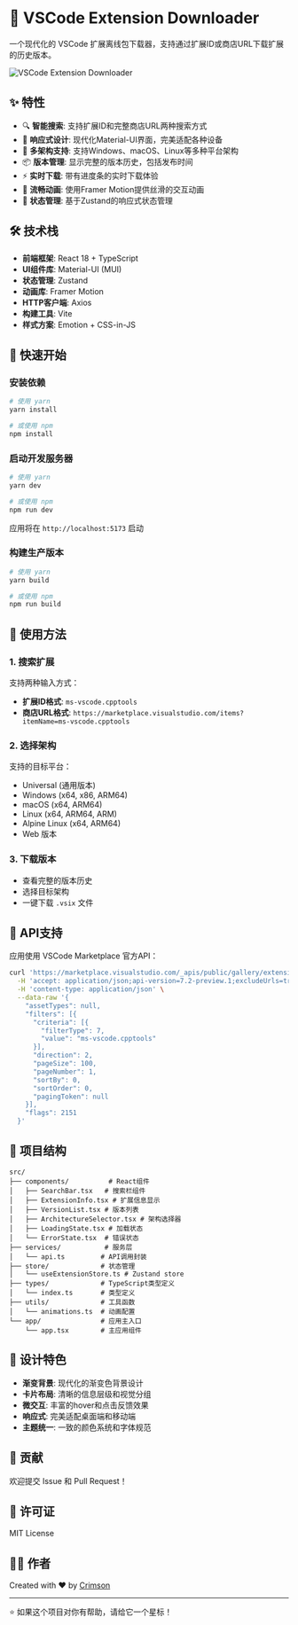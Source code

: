 # 🚀 VSCode Extension Downloader

一个现代化的 VSCode 扩展离线包下载器，支持通过扩展ID或商店URL下载扩展的历史版本。

![VSCode Extension Downloader](https://img.shields.io/badge/VSCode-Extension%20Downloader-blue?style=for-the-badge&logo=visual-studio-code)

## ✨ 特性

- 🔍 **智能搜索**: 支持扩展ID和完整商店URL两种搜索方式
- 📱 **响应式设计**: 现代化Material-UI界面，完美适配各种设备
- 🎯 **多架构支持**: 支持Windows、macOS、Linux等多种平台架构
- 📦 **版本管理**: 显示完整的版本历史，包括发布时间
- ⚡ **实时下载**: 带有进度条的实时下载体验
- 🎨 **流畅动画**: 使用Framer Motion提供丝滑的交互动画
- 🔄 **状态管理**: 基于Zustand的响应式状态管理

## 🛠️ 技术栈

- **前端框架**: React 18 + TypeScript
- **UI组件库**: Material-UI (MUI)
- **状态管理**: Zustand
- **动画库**: Framer Motion  
- **HTTP客户端**: Axios
- **构建工具**: Vite
- **样式方案**: Emotion + CSS-in-JS

## 🚀 快速开始

### 安装依赖

```bash
# 使用 yarn
yarn install

# 或使用 npm
npm install
```

### 启动开发服务器

```bash
# 使用 yarn
yarn dev

# 或使用 npm
npm run dev
```

应用将在 `http://localhost:5173` 启动

### 构建生产版本

```bash
# 使用 yarn
yarn build

# 或使用 npm
npm run build
```

## 📖 使用方法

### 1. 搜索扩展

支持两种输入方式：

- **扩展ID格式**: `ms-vscode.cpptools`
- **商店URL格式**: `https://marketplace.visualstudio.com/items?itemName=ms-vscode.cpptools`

### 2. 选择架构

支持的目标平台：
- Universal (通用版本)
- Windows (x64, x86, ARM64)
- macOS (x64, ARM64)
- Linux (x64, ARM64, ARM)
- Alpine Linux (x64, ARM64)
- Web 版本

### 3. 下载版本

- 查看完整的版本历史
- 选择目标架构
- 一键下载 `.vsix` 文件

## 🎯 API支持

应用使用 VSCode Marketplace 官方API：

```bash
curl 'https://marketplace.visualstudio.com/_apis/public/gallery/extensionquery' \
  -H 'accept: application/json;api-version=7.2-preview.1;excludeUrls=true' \
  -H 'content-type: application/json' \
  --data-raw '{
    "assetTypes": null,
    "filters": [{
      "criteria": [{
        "filterType": 7,
        "value": "ms-vscode.cpptools"
      }],
      "direction": 2,
      "pageSize": 100,
      "pageNumber": 1,
      "sortBy": 0,
      "sortOrder": 0,
      "pagingToken": null
    }],
    "flags": 2151
  }'
```

## 📁 项目结构

```
src/
├── components/          # React组件
│   ├── SearchBar.tsx   # 搜索栏组件
│   ├── ExtensionInfo.tsx # 扩展信息显示
│   ├── VersionList.tsx # 版本列表
│   ├── ArchitectureSelector.tsx # 架构选择器
│   ├── LoadingState.tsx # 加载状态
│   └── ErrorState.tsx  # 错误状态
├── services/           # 服务层
│   └── api.ts         # API调用封装
├── store/             # 状态管理
│   └── useExtensionStore.ts # Zustand store
├── types/             # TypeScript类型定义
│   └── index.ts       # 类型定义
├── utils/             # 工具函数
│   └── animations.ts  # 动画配置
└── app/               # 应用主入口
    └── app.tsx        # 主应用组件
```

## 🎨 设计特色

- **渐变背景**: 现代化的渐变色背景设计
- **卡片布局**: 清晰的信息层级和视觉分组
- **微交互**: 丰富的hover和点击反馈效果
- **响应式**: 完美适配桌面端和移动端
- **主题统一**: 一致的颜色系统和字体规范

## 🤝 贡献

欢迎提交 Issue 和 Pull Request！

## 📄 许可证

MIT License

## 👨‍💻 作者

Created with ❤️ by [Crimson](https://github.com/crimson-gao)

---

⭐ 如果这个项目对你有帮助，请给它一个星标！